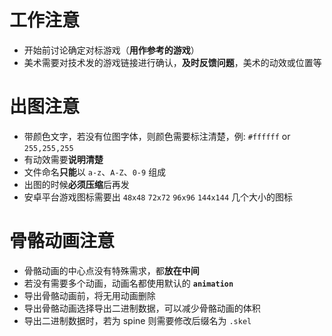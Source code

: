 # 工作注意

* 开始前讨论确定对标游戏（**用作参考的游戏**）  
* 美术需要对技术发的游戏链接进行确认，**及时反馈问题**，美术的动效或位置等  

# 出图注意  
* 带颜色文字，若没有位图字体，则颜色需要标注清楚，例: `#ffffff` or `255,255,255`   
* 有动效需要**说明清楚**  
* 文件命名**只能**以 `a-z`、`A-Z`、`0-9` 组成  
* 出图的时候**必须压缩**后再发  
* 安卓平台游戏图标需要出 `48x48` `72x72` `96x96` `144x144` 几个大小的图标  

# 骨骼动画注意
* 骨骼动画的中心点没有特殊需求，都**放在中间**  
* 若没有需要多个动画，动画名都使用默认的 **`animation`**  
* 导出骨骼动画前，将无用动画删除  
* 导出骨骼动画选择导出二进制数据，可以减少骨骼动画的体积
* 导出二进制数据时，若为 spine 则需要修改后缀名为 `.skel`